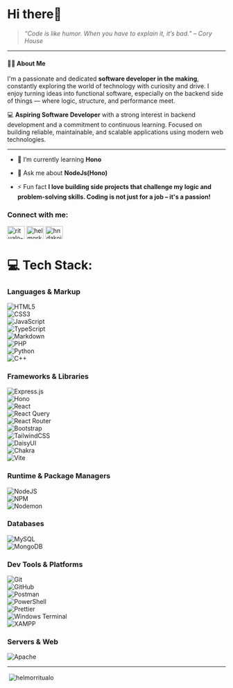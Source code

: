 <h1 align="left">Hi there👋</h1>

> *“Code is like humor. When you have to explain it, it’s bad.” – Cory House*

---

#### 🧑‍💻 About Me
I'm a passionate and dedicated **software developer in the making**, constantly exploring the world of technology with curiosity and drive. I enjoy turning ideas into functional software, especially on the backend side of things — where logic, structure, and performance meet.

💻 **Aspiring Software Developer** with a strong interest in backend development and a commitment to continuous learning. Focused on building reliable, maintainable, and scalable applications using modern web technologies.

---

- 🌱 I’m currently learning **Hono**

- 💬 Ask me about **NodeJs(Hono)**

- ⚡ Fun fact **I love building side projects that challenge my logic and problem-solving skills. Coding is not just for a job – it's a passion!**

<h3 align="left">Connect with me:</h3>
<p align="left">
<a href="https://linkedin.com/in/ritualo-helmor10" target="blank"><img align="center" src="https://raw.githubusercontent.com/rahuldkjain/github-profile-readme-generator/master/src/images/icons/Social/linked-in-alt.svg" alt="ritualo-helmor10" height="30" width="40" /></a>
<a href="https://fb.com/helmorkillerz5" target="blank"><img align="center" src="https://raw.githubusercontent.com/rahuldkjain/github-profile-readme-generator/master/src/images/icons/Social/facebook.svg" alt="helmorkillerz5" height="30" width="40" /></a>
<a href="https://instagram.com/hndakoikaw" target="blank"><img align="center" src="https://raw.githubusercontent.com/rahuldkjain/github-profile-readme-generator/master/src/images/icons/Social/instagram.svg" alt="hndakoikaw" height="30" width="40" /></a>
</p>

# 💻 Tech Stack:

### Languages & Markup  
![HTML5](https://img.shields.io/badge/html5-%23E34F26.svg?style=for-the-badge&logo=html5&logoColor=white)  
![CSS3](https://img.shields.io/badge/css3-%231572B6.svg?style=for-the-badge&logo=css3&logoColor=white)  
![JavaScript](https://img.shields.io/badge/javascript-%23323330.svg?style=for-the-badge&logo=javascript&logoColor=%23F7DF1E)  
![TypeScript](https://img.shields.io/badge/typescript-%23007ACC.svg?style=for-the-badge&logo=typescript&logoColor=white)  
![Markdown](https://img.shields.io/badge/markdown-%23000000.svg?style=for-the-badge&logo=markdown&logoColor=white)  
![PHP](https://img.shields.io/badge/php-%23777BB4.svg?style=for-the-badge&logo=php&logoColor=white)  
![Python](https://img.shields.io/badge/python-3670A0?style=for-the-badge&logo=python&logoColor=ffdd54)  
![C++](https://img.shields.io/badge/c++-%2300599C.svg?style=for-the-badge&logo=c%2B%2B&logoColor=white)  

### Frameworks & Libraries  
![Express.js](https://img.shields.io/badge/express.js-%23404d59.svg?style=for-the-badge&logo=express&logoColor=%2361DAFB)  
![Hono](https://img.shields.io/badge/hono-%232A2E37.svg?style=for-the-badge&logo=hono&logoColor=white)  
![React](https://img.shields.io/badge/react-%2320232a.svg?style=for-the-badge&logo=react&logoColor=%2361DAFB)  
![React Query](https://img.shields.io/badge/-React%20Query-FF4154?style=for-the-badge&logo=react%20query&logoColor=white)  
![React Router](https://img.shields.io/badge/React_Router-CA4245?style=for-the-badge&logo=react-router&logoColor=white)  
![Bootstrap](https://img.shields.io/badge/bootstrap-%238511FA.svg?style=for-the-badge&logo=bootstrap&logoColor=white)  
![TailwindCSS](https://img.shields.io/badge/tailwindcss-%2338B2AC.svg?style=for-the-badge&logo=tailwind-css&logoColor=white)  
![DaisyUI](https://img.shields.io/badge/daisyui-5A0EF8?style=for-the-badge&logo=daisyui&logoColor=white)  
![Chakra](https://img.shields.io/badge/chakra-%234ED1C5.svg?style=for-the-badge&logo=chakraui&logoColor=white)  
![Vite](https://img.shields.io/badge/vite-%23646CFF.svg?style=for-the-badge&logo=vite&logoColor=white)  

### Runtime & Package Managers  
![NodeJS](https://img.shields.io/badge/node.js-6DA55F?style=for-the-badge&logo=node.js&logoColor=white)  
![NPM](https://img.shields.io/badge/NPM-%23CB3837.svg?style=for-the-badge&logo=npm&logoColor=white)  
![Nodemon](https://img.shields.io/badge/NODEMON-%23323330.svg?style=for-the-badge&logo=nodemon&logoColor=%BBDEAD)  

### Databases  
![MySQL](https://img.shields.io/badge/mysql-4479A1.svg?style=for-the-badge&logo=mysql&logoColor=white)  
![MongoDB](https://img.shields.io/badge/MongoDB-%234ea94b.svg?style=for-the-badge&logo=mongodb&logoColor=white)  

### Dev Tools & Platforms  
![Git](https://img.shields.io/badge/git-%23F05033.svg?style=for-the-badge&logo=git&logoColor=white)  
![GitHub](https://img.shields.io/badge/github-%23121011.svg?style=for-the-badge&logo=github&logoColor=white)  
![Postman](https://img.shields.io/badge/Postman-FF6C37?style=for-the-badge&logo=postman&logoColor=white)  
![PowerShell](https://img.shields.io/badge/PowerShell-%235391FE.svg?style=for-the-badge&logo=powershell&logoColor=white)  
![Prettier](https://img.shields.io/badge/prettier-%23F7B93E.svg?style=for-the-badge&logo=prettier&logoColor=black)  
![Windows Terminal](https://img.shields.io/badge/Windows%20Terminal-%234D4D4D.svg?style=for-the-badge&logo=windows-terminal&logoColor=white)  
![XAMPP](https://img.shields.io/badge/XAMPP-F0DB4F?style=for-the-badge&logo=xampp&logoColor=black)  

### Servers & Web  
![Apache](https://img.shields.io/badge/apache-%23D42029.svg?style=for-the-badge&logo=apache&logoColor=white)  

---

<p>&nbsp;<img align="center" src="https://github-readme-stats.vercel.app/api?username=helmorritualo&show_icons=true&locale=en" alt="helmorritualo" /></p>
